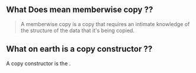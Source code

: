 ## What Does mean memberwise copy ??
> A memberwise copy is a copy that requires an intimate knowledge of the structure of the data that it's being copied.

## What on earth is a copy constructor ??

A copy constructor is the .